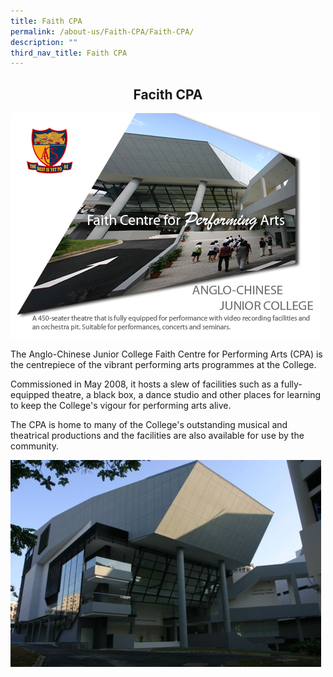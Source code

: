 ```yaml
---
title: Faith CPA
permalink: /about-us/Faith-CPA/Faith-CPA/
description: ""
third_nav_title: Faith CPA
---
```

## <center> Facith CPA </center>

![](/images/CPA%20Front.jpeg)

The Anglo-Chinese Junior College Faith Centre for Performing Arts (CPA) is the centrepiece of the vibrant performing arts programmes at the College.

  

Commissioned in May 2008, it hosts a slew of facilities such as a fully-equipped theatre, a black box, a dance studio and other places for learning to keep the College's vigour for performing arts alive.

  

The CPA is home to many of the College's outstanding musical and theatrical productions and the facilities are also available for use by the community.

![](/images/CPA_Building.jpeg)




